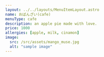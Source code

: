 ```yaml
---
layout: ../../layouts/MenuItemLayout.astro
name: おばんざい(cafe)
menuType: cafe
description: an apple pie made with love.
price: 1000
allergies: [apple, milk, cinamon]
image:
  src: /src/assets/mango_muse.jpg
  alt: "sample image"
---
```

